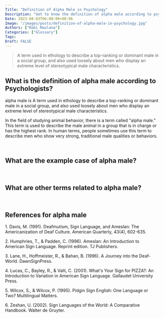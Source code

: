 ```yaml
---
Title: "Definition of Alpha Male in Psychology"
Description: "Get to know the definition of alpha male according to psychologists."
Date: 2023-08-03T06:00:00+00:96
Image: "/images/posts/definition-of-alpha-male-in-psychology.jpg"
Authors: ["Robi Maulana"]
Categories: ["Glossary"]
Tags: 
Draft: FALSE
---
```





> A term used in ethology to describe a top-ranking or dominant male in a social group, and also used loosely about men who display an extreme level of stereotypical male characteristics.

## What is the definition of alpha male according to Psychologists?

alpha male is A term used in ethology to describe a top-ranking or dominant male in a social group, and also used loosely about men who display an extreme level of stereotypical male characteristics.

In the field of studying animal behavior, there is a term called "alpha male." This term is used to describe the male animal in a group that is in charge or has the highest rank. In human terms, people sometimes use this term to describe men who show very strong, traditional male qualities or behaviors.

 

## What are the example case of alpha male?

 

## What are other terms related to alpha male?

 

## References for alpha male

1\. Davis, M. (1991). Deafmutism, Sign Language, and Ameslan: The Americanization of Deaf Culture. American Quarterly, 43(4), 602-635.

2\. Humphries, T., & Padden, C. (1996). Ameslan: An Introduction to American Sign Language. Reprint edition. TJ Publishers.

3\. Lane, H., Hoffmeister, R., & Bahan, B. (1996). A Journey into the Deaf-World. DawnSignPress.

4\. Lucas, C., Bayley, R., & Valli, C. (2001). What's Your Sign for PIZZA?: An Introduction to Variation in American Sign Language. Gallaudet University Press.

5\. Wilcox, S., & Wilcox, P. (1995). Pidgin Sign English: One Language or Two? Multilingual Matters.

6\. Zeshan, U. (2002). Sign Languages of the World: A Comparative Handbook. Walter de Gruyter.
